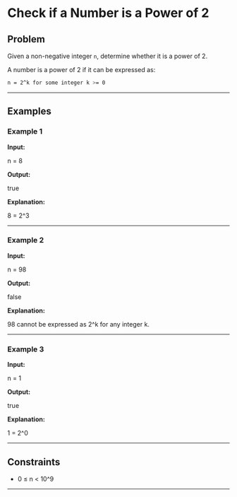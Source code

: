 # Check if a Number is a Power of 2

## Problem
Given a non-negative integer `n`, determine whether it is a power of 2.

A number is a power of 2 if it can be expressed as:
```bash
n = 2^k for some integer k >= 0
```

---

## Examples

### Example 1
**Input:**

n = 8

**Output:**

true

**Explanation:**

8 = 2^3


---

### Example 2
**Input:**

n = 98

**Output:**

false

**Explanation:**

98 cannot be expressed as 2^k for any integer k.


---

### Example 3
**Input:**

n = 1

**Output:**

true

**Explanation:**

1 = 2^0


---

## Constraints
- 0 ≤ n < 10^9  

---

